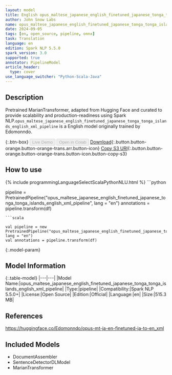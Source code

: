 ```yaml
---
layout: model
title: English opus_maltese_japanese_english_finetuned_japanese_tonga_tonga_islands_english_xml_pipeline pipeline MarianTransformer from Edomonndo
author: John Snow Labs
name: opus_maltese_japanese_english_finetuned_japanese_tonga_tonga_islands_english_xml_pipeline
date: 2024-09-05
tags: [en, open_source, pipeline, onnx]
task: Translation
language: en
edition: Spark NLP 5.5.0
spark_version: 3.0
supported: true
annotator: PipelineModel
article_header:
  type: cover
use_language_switcher: "Python-Scala-Java"
---
```


## Description

Pretrained MarianTransformer, adapted from Hugging Face and curated to provide scalability and production-readiness using Spark NLP.`opus_maltese_japanese_english_finetuned_japanese_tonga_tonga_islands_english_xml_pipeline` is a English model originally trained by Edomonndo.

{:.btn-box}
<button class="button button-orange" disabled>Live Demo</button>
<button class="button button-orange" disabled>Open in Colab</button>
[Download](https://s3.amazonaws.com/auxdata.johnsnowlabs.com/public/models/opus_maltese_japanese_english_finetuned_japanese_tonga_tonga_islands_english_xml_pipeline_en_5.5.0_3.0_1725545645686.zip){:.button.button-orange.button-orange-trans.arr.button-icon}
[Copy S3 URI](s3://auxdata.johnsnowlabs.com/public/models/opus_maltese_japanese_english_finetuned_japanese_tonga_tonga_islands_english_xml_pipeline_en_5.5.0_3.0_1725545645686.zip){:.button.button-orange.button-orange-trans.button-icon.button-copy-s3}

## How to use



<div class="tabs-box" markdown="1">
{% include programmingLanguageSelectScalaPythonNLU.html %}
```python

pipeline = PretrainedPipeline("opus_maltese_japanese_english_finetuned_japanese_tonga_tonga_islands_english_xml_pipeline", lang = "en")
annotations =  pipeline.transform(df)   

```
```scala

val pipeline = new PretrainedPipeline("opus_maltese_japanese_english_finetuned_japanese_tonga_tonga_islands_english_xml_pipeline", lang = "en")
val annotations = pipeline.transform(df)

```
</div>

{:.model-param}
## Model Information

{:.table-model}
|---|---|
|Model Name:|opus_maltese_japanese_english_finetuned_japanese_tonga_tonga_islands_english_xml_pipeline|
|Type:|pipeline|
|Compatibility:|Spark NLP 5.5.0+|
|License:|Open Source|
|Edition:|Official|
|Language:|en|
|Size:|515.3 MB|

## References

https://huggingface.co/Edomonndo/opus-mt-ja-en-finetuned-ja-to-en_xml

## Included Models

- DocumentAssembler
- SentenceDetectorDLModel
- MarianTransformer